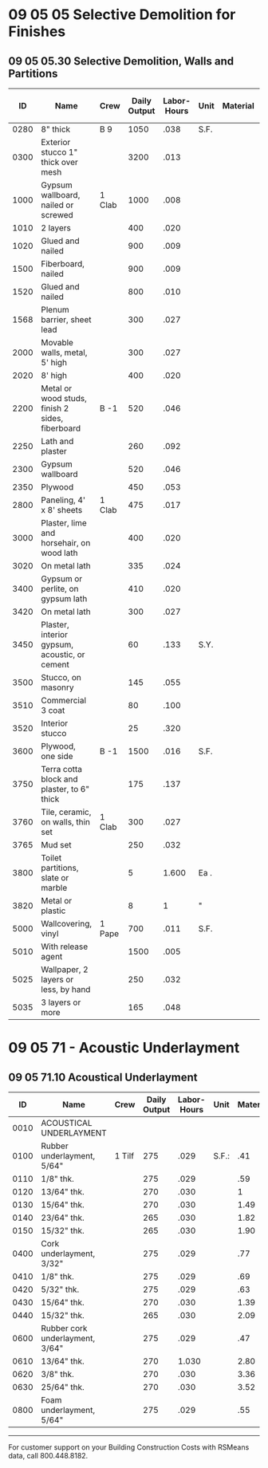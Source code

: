 # 09 05 05 Selective Demolition for Finishes

## 09 05 05.30 Selective Demolition, Walls and Partitions

| ID    | Name                                         | Crew   | Daily Output | Labor-Hours | Unit | Material | Labor | Equipment | Total | Total Incl O&P |
|-------|----------------------------------------------|--------|--------------|-------------|------|----------|-------|-----------|-------|----------------|
| 0280  | 8" thick                                     | B 9    | 1050         | .038        | S.F. |          | 1.75  | .32       | 2.07  | 2              |
| 0300  | Exterior stucco 1" thick over mesh           |        | 3200         | .013        |      |          | .58   | .10       | .68   |                |
| 1000  | Gypsum wallboard, nailed or screwed          | 1 Clab | 1000         | .008        |      |          | .36   |           | .36   |                |
| 1010  | 2 layers                                     |        | 400          | .020        |      |          | .91   |           | .91   |                |
| 1020  | Glued and nailed                             |        | 900          | .009        |      |          | .41   |           | .41   |                |
| 1500  | Fiberboard, nailed                           |        | 900          | .009        |      |          | .41   |           | .41   |                |
| 1520  | Glued and nailed                             |        | 800          | .010        |      |          | .46   |           | .46   |                |
| 1568  | Plenum barrier, sheet lead                   |        | 300          | .027        |      |          | 1.221 |           | 1.22  | 1              |
| 2000  | Movable walls, metal, 5' high                |        | 300          | .027        |      |          | 1.22  |           | 1.22  | 1 .            |
| 2020  | 8' high                                      |        | 400          | .020        |      |          | .91   |           |       | 71214          |
| 2200  | Metal or wood studs, finish 2 sides, fiberboard | B -1   | 520          | .046        |      |          | 2.14  |           | 2.14  | 3 .            |
| 2250  | Lath and plaster                             |        | 260          | .092        |      |          | 4.27  |           | 4.27  | 6.             |
| 2300  | Gypsum wallboard                             |        | 520          | .046        |      |          | 2.14  |           | 2.14  | 3              |
| 2350  | Plywood                                      |        | 450          | .053        |      |          | 2.47  |           | 2.47  | 3 .            |
| 2800  | Paneling, 4' x 8' sheets                     | 1 Clab | 475          | .017        |      |          | .77   |           | .77   | 1              |
| 3000  | Plaster, lime and horsehair, on wood lath    |        | 400          | .020        |      |          | .91   |           | .91   | 1 .            |
| 3020  | On metal lath                                |        | 335          | .024        |      |          | 1.09  |           | 1.09  | 1 .            |
| 3400  | Gypsum or perlite, on gypsum lath            |        | 410          | .020        |      |          | .89   |           | .89   | 1.             |
| 3420  | On metal lath                                |        | 300          | .027        |      |          | 1.22  |           | 1.22  | 1              |
| 3450  | Plaster, interior gypsum, acoustic, or cement|        | 60           | .133        | S.Y. |          | 6.10  |           | 6.10  | 9              |
| 3500  | Stucco, on masonry                           |        | 145          | .055        |      |          | 2.52  |           | 2.52  | 3              |
| 3510  | Commercial 3 coat                            |        | 80           | .100        |      |          | 4.56  |           | 4.56  | 6 .            |
| 3520  | Interior stucco                              |        | 25           | .320        |      |          | 14.60 |           | 14.60 | 21             |
| 3600  | Plywood, one side                            | B -1   | 1500         | .016        | S.F. |          | .74   |           | .74   | 1.             |
| 3750  | Terra cotta block and plaster, to 6" thick   |        | 175          | .137        |      |          | 6.35  |           | 6.35  | 9              |
| 3760  | Tile, ceramic, on walls, thin set            | 1 Clab | 300          | .027        |      |          | 1.22  |           | 1.22  | 1 .            |
| 3765  | Mud set                                      |        | 250          | .032        |      |          | 1.46  |           | 1.461 | 2              |
| 3800  | Toilet partitions, slate or marble           |        | 5            | 1.600       | Ea . |          | 73    |           | 73    | 109            |
| 3820  | Metal or plastic                             |        | 8            | 1           | "    |          | 45.50 |           | 45.50 | 68             |
| 5000  | Wallcovering, vinyl                          | 1 Pape | 700          | .011        | S.F. |          | .55   |           | .55   |                |
| 5010  | With release agent                           |        | 1500         | .005        |      |          | .26   |           | .26   |                |
| 5025  | Wallpaper, 2 layers or less, by hand         |        | 250          | .032        |      |          | 1.54  |           | 1.54  | 23             |
| 5035  | 3 layers or more                             |        | 165          | .048        |      |          | 2.33  |           | 2.33  |                |

# 09 05 71 - Acoustic Underlayment

## 09 05 71.10 Acoustical Underlayment

| ID    | Name                                 | Crew   | Daily Output | Labor-Hours | Unit  | Material | Labor | Equipment | Total | Total Incl O&P |
|-------|--------------------------------------|--------|--------------|-------------|-------|----------|-------|-----------|-------|----------------|
| 0010  | ACOUSTICAL UNDERLAYMENT              |        |              |             |       |          |       |           |       |                |
| 0100  | Rubber underlayment, 5/64"           | 1 Tilf | 275          | .029        | S.F.: | .41      | 1.55  |           | 1.96  | 2233443        |
| 0110  | 1/8" thk.                            |        | 275          | .029        |       | .59      | 1.55  |           | 2.14  |                |
| 0120  | 13/64" thk.                          |        | 270          | .030        |       | 1        | 1.57  |           | 2.57  |                |
| 0130  | 15/64" thk.                          |        | 270          | .030        |       | 1.49     | 1.57  |           | 3.06  |                |
| 0140  | 23/64" thk.                          |        | 265          | .030        |       | 1.82     | 1.60  |           | 3.42  |                |
| 0150  | 15/32" thk.                          |        | 265          | .030        |       | 1.90     | 1.60  |           | 3.50  |                |
| 0400  | Cork underlayment, 3/32"             |        | 275          | .029        |       | .77      | 1.55  |           | 2.32  |                |
| 0410  | 1/8" thk.                            |        | 275          | .029        |       | .69      | 1.55  |           | 2.24  | 3              |
| 0420  | 5/32" thk.                           |        | 275          | .029        |       | .63      | 1.55  |           | 2.18  | 2 .            |
| 0430  | 15/64" thk.                          |        | 270          | .030        |       | 1.39     | 1.57  |           | 2.96  | 3 .            |
| 0440  | 15/32" thk.                          |        | 265          | .030        |       | 2.09     | 1.60  |           | 3.69  | 4              |
| 0600  | Rubber cork underlayment, 3/64"      |        | 275          | .029        |       | .47      | 1.55  |           | 2.02  | 25             |
| 0610  | 13/64" thk.                          |        | 270          | 1.030       |       | 2.80     | 1.57  |           | 4.37  | 5              |
| 0620  | 3/8" thk.                            |        | 270          | .030        |       | 3.36     | 1.57  |           | 4.93  | 6              |
| 0630  | 25/64" thk.                          |        | 270          | .030        |       | 3.52     | 1.57  |           | 5.09  | 6 .            |
| 0800  | Foam underlayment, 5/64"             |        | 275          | .029        |       | .55      | 1.55  |           | 2.10  | 2              |

---

For customer support on your Building Construction Costs with RSMeans data, call 800.448.8182.